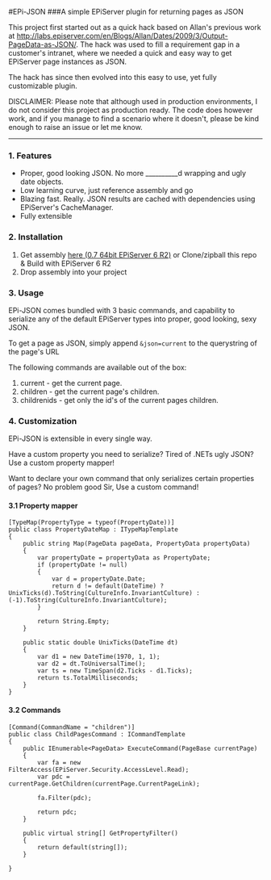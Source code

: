 #EPi-JSON
###A simple EPiServer plugin for returning pages as JSON

This project first started out as a quick hack based on Allan's previous work at 
http://labs.episerver.com/en/Blogs/Allan/Dates/2009/3/Output-PageData-as-JSON/.
The hack was used to fill a requirement gap in a customer's intranet, where we needed a 
quick and easy way to get EPiServer page instances as JSON.

The hack has since then evolved into this easy to use, yet fully customizable plugin.

DISCLAIMER:
Please note that although used in production environments, I do not consider this project as production ready. 
The code does however work, and if you manage to find a scenario where it doesn't, please be kind enough to 
raise an issue or let me know. 

***
### 1. Features

* Proper, good looking JSON. No more __________d wrapping and ugly date objects.
* Low learning curve, just reference assembly and go
* Blazing fast. Really. JSON results are cached with dependencies using EPiServer's CacheManager.
* Fully extensible

### 2. Installation

1. Get assembly [here (0.7 64bit EPiServer 6 R2)](https://github.com/downloads/troufster/epi-json/EpiJsonPlugin.dll) or Clone/zipball this repo & Build with EPiServer 6 R2 
2. Drop assembly into your project

### 3. Usage

EPi-JSON comes bundled with 3 basic commands, and capability to serialize any of the default 
EPiServer types into proper, good looking, sexy JSON.

To get a page as JSON, simply append ```&json=current``` to the querystring of the page's URL

The following commands are available out of the box:

1. current - get the current page.
2. children - get the current page's children.
3. childrenids - get only the id's of the current pages children.


### 4. Customization

EPi-JSON is extensible in every single way. 

Have a custom property you need to serialize? Tired of .NETs ugly JSON? 
Use a custom property mapper!

Want to declare your own command that only serializes certain properties 
of pages? 
No problem good Sir, Use a custom command!

#### 3.1 Property mapper
   
    
    [TypeMap(PropertyType = typeof(PropertyDate))]
    public class PropertyDateMap : ITypeMapTemplate
    {
        public string Map(PageData pageData, PropertyData propertyData)
        {
            var propertyDate = propertyData as PropertyDate;
            if (propertyDate != null)
            {
                var d = propertyDate.Date;
                return d != default(DateTime) ? UnixTicks(d).ToString(CultureInfo.InvariantCulture) : (-1).ToString(CultureInfo.InvariantCulture);
            }

            return String.Empty;
        }

        public static double UnixTicks(DateTime dt)
        {
            var d1 = new DateTime(1970, 1, 1);
            var d2 = dt.ToUniversalTime();
            var ts = new TimeSpan(d2.Ticks - d1.Ticks);
            return ts.TotalMilliseconds;
        }
    }
    

#### 3.2 Commands

    [Command(CommandName = "children")]
    public class ChildPagesCommand : ICommandTemplate
    {
        public IEnumerable<PageData> ExecuteCommand(PageBase currentPage)
        {
            var fa = new FilterAccess(EPiServer.Security.AccessLevel.Read);
            var pdc = currentPage.GetChildren(currentPage.CurrentPageLink);

            fa.Filter(pdc);

            return pdc;
        }

        public virtual string[] GetPropertyFilter()
        {
            return default(string[]);
        }

    }


